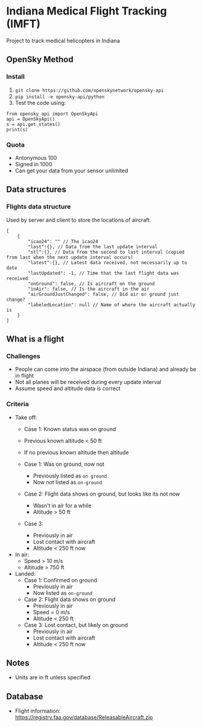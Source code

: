 # Indiana Medical Flight Tracking (IMFT)

Project to track medical helicopters in Indiana


## OpenSky Method

### Install

1. `git clone https://github.com/openskynetwork/opensky-api`
2. `pip install -e opensky-api/python`
3. Test the code using:
```
from opensky_api import OpenSkyApi
api = OpenSkyApi()
s = api.get_states()
print(s)
```

### Quota

* Antonymous 100
* Signed in 1000
* Can get your data from your sensor unlimited


## Data structures

### Flights data structure

Used by server and client to store the locations of aircraft.

```
[
    {
        "icao24": "" // The icao24
        "last":{}, // Data from the last update interval
        "stl":{}, // Data from the second to last interval (copied from last when the next update interval occurs)
        "latest":{}, // Latest data received, not necessarily up to date
        "lastUpdated": -1, // Time that the last flight data was received
        "onGround": false, // Is aircraft on the ground
        "inAir": false, // Is the aircraft in the air
        "airGroundJustChanged": false, // Did air or ground just change?
        "labeledLocation": null // Name of where the aircraft actually is
    }
]
```



## What is a flight

### Challenges

* People can come into the airspace (from outside Indiana) and already be in flight
* Not all planes will be received during every update interval
* Assume speed and altitude data is correct

### Criteria

* Take off:
    * Case 1: Known status was on ground
    * Previous known altitude < 50 ft
    * If no previous known altitude then altitude 

    * Case 1: Was on ground, now not
        * Previously listed as `on ground`
        * Now not listed as `on-ground`
    * Case 2: Flight data shows on ground, but looks like its not now
        * Wasn't in air for a while
        * Altitude > 50 ft
    * Case 3: 
        * Previously in air
        * Lost contact with aircraft
        * Altitude < 250 ft now
* In air:
    * Speed > 10 m/s
    * Altitude > 750 ft
* Landed:
    * Case 1: Confirmed on ground
        * Previously in air
        * Now listed as `on-ground`
    * Case 2: Flight data shows on ground
        * Previously in air
        * Speed = 0 m/s
        * Altitude < 250 ft
    * Case 3: Lost contact, but likely on ground
        * Previously in air
        * Lost contact with aircraft
        * Altitude < 250 ft now
    
## Notes

* Units are in ft unless specified


## Database

* Flight information: <https://registry.faa.gov/database/ReleasableAircraft.zip>

